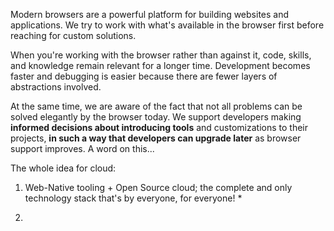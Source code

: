 <!-- https://modern-web.dev/discover/about/ -->
Modern browsers are a powerful platform for building websites and applications. We try to work with what's available in the browser first before reaching for custom solutions.

When you're working with the browser rather than against it, code, skills, and knowledge remain relevant for a longer time. Development becomes faster and debugging is easier because there are fewer layers of abstractions involved.

At the same time, we are aware of the fact that not all problems can be solved elegantly by the browser today. We support developers making <b>informed decisions about introducing tools</b> and customizations to their projects, <b>in such a way that developers can upgrade later</b> as browser support improves. A word on this...
<!-- https://modern-web.dev/discover/about/ -->

The whole idea for cloud:
1. Web-Native tooling + Open Source cloud; the complete and only technology stack that's by everyone, for everyone!
    * 

2. 